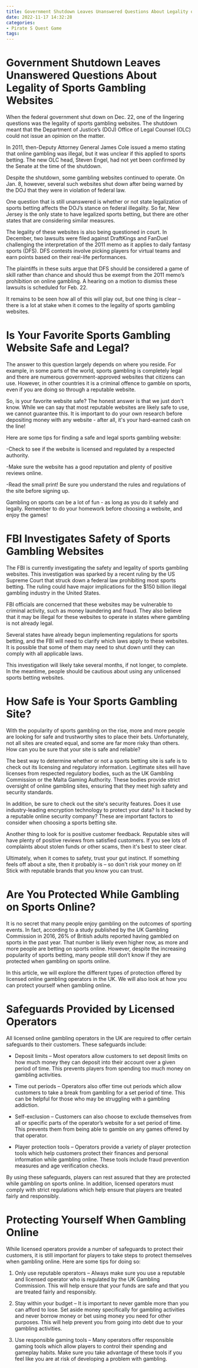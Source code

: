 ```yaml
---
title: Government Shutdown Leaves Unanswered Questions About Legality of Sports Gambling Websites 
date: 2022-11-17 14:32:28
categories:
- Pirate S Quest Game
tags:
---
```



#  Government Shutdown Leaves Unanswered Questions About Legality of Sports Gambling Websites 

When the federal government shut down on Dec. 22, one of the lingering questions was the legality of sports gambling websites. The shutdown meant that the Department of Justice’s (DOJ) Office of Legal Counsel (OLC) could not issue an opinion on the matter.

In 2011, then-Deputy Attorney General James Cole issued a memo stating that online gambling was illegal, but it was unclear if this applied to sports betting. The new OLC head, Steven Engel, had not yet been confirmed by the Senate at the time of the shutdown.

Despite the shutdown, some gambling websites continued to operate. On Jan. 8, however, several such websites shut down after being warned by the DOJ that they were in violation of federal law.

One question that is still unanswered is whether or not state legalization of sports betting affects the DOJ’s stance on federal illegality. So far, New Jersey is the only state to have legalized sports betting, but there are other states that are considering similar measures.

The legality of these websites is also being questioned in court. In December, two lawsuits were filed against DraftKings and FanDuel challenging the interpretation of the 2011 memo as it applies to daily fantasy sports (DFS). DFS contests involve picking players for virtual teams and earn points based on their real-life performances.

The plaintiffs in these suits argue that DFS should be considered a game of skill rather than chance and should thus be exempt from the 2011 memo’s prohibition on online gambling. A hearing on a motion to dismiss these lawsuits is scheduled for Feb. 22.

It remains to be seen how all of this will play out, but one thing is clear – there is a lot at stake when it comes to the legality of sports gambling websites.

#  Is Your Favorite Sports Gambling Website Safe and Legal? 

The answer to this question largely depends on where you reside. For example, in some parts of the world, sports gambling is completely legal and there are numerous government-approved websites that citizens can use. However, in other countries it is a criminal offence to gamble on sports, even if you are doing so through a reputable website.

So, is your favorite website safe? The honest answer is that we just don't know. While we can say that most reputable websites are likely safe to use, we cannot guarantee this. It is important to do your own research before depositing money with any website - after all, it's your hard-earned cash on the line!

Here are some tips for finding a safe and legal sports gambling website:

-Check to see if the website is licensed and regulated by a respected authority.

-Make sure the website has a good reputation and plenty of positive reviews online.

-Read the small print! Be sure you understand the rules and regulations of the site before signing up.

Gambling on sports can be a lot of fun - as long as you do it safely and legally. Remember to do your homework before choosing a website, and enjoy the games!

#  FBI Investigates Safety of Sports Gambling Websites 

The FBI is currently investigating the safety and legality of sports gambling websites. This investigation was sparked by a recent ruling by the US Supreme Court that struck down a federal law prohibiting most sports betting. The ruling could have major implications for the $150 billion illegal gambling industry in the United States.

FBI officials are concerned that these websites may be vulnerable to criminal activity, such as money laundering and fraud. They also believe that it may be illegal for these websites to operate in states where gambling is not already legal.

Several states have already begun implementing regulations for sports betting, and the FBI will need to clarify which laws apply to these websites. It is possible that some of them may need to shut down until they can comply with all applicable laws.

This investigation will likely take several months, if not longer, to complete. In the meantime, people should be cautious about using any unlicensed sports betting websites.

#  How Safe is Your Sports Gambling Site? 

With the popularity of sports gambling on the rise, more and more people are looking for safe and trustworthy sites to place their bets. Unfortunately, not all sites are created equal, and some are far more risky than others. How can you be sure that your site is safe and reliable?

The best way to determine whether or not a sports betting site is safe is to check out its licensing and regulatory information. Legitimate sites will have licenses from respected regulatory bodies, such as the UK Gambling Commission or the Malta Gaming Authority. These bodies provide strict oversight of online gambling sites, ensuring that they meet high safety and security standards.

In addition, be sure to check out the site's security features. Does it use industry-leading encryption technology to protect your data? Is it backed by a reputable online security company? These are important factors to consider when choosing a sports betting site.

Another thing to look for is positive customer feedback. Reputable sites will have plenty of positive reviews from satisfied customers. If you see lots of complaints about stolen funds or other scams, then it's best to steer clear.

Ultimately, when it comes to safety, trust your gut instinct. If something feels off about a site, then it probably is – so don't risk your money on it! Stick with reputable brands that you know you can trust.

#  Are You Protected While Gambling on Sports Online?

It is no secret that many people enjoy gambling on the outcomes of sporting events. In fact, according to a study published by the UK Gambling Commission in 2016, 26% of British adults reported having gambled on sports in the past year. That number is likely even higher now, as more and more people are betting on sports online. However, despite the increasing popularity of sports betting, many people still don’t know if they are protected when gambling on sports online.

In this article, we will explore the different types of protection offered by licensed online gambling operators in the UK. We will also look at how you can protect yourself when gambling online.

# Safeguards Provided by Licensed Operators

All licensed online gambling operators in the UK are required to offer certain safeguards to their customers. These safeguards include:

* Deposit limits – Most operators allow customers to set deposit limits on how much money they can deposit into their account over a given period of time. This prevents players from spending too much money on gambling activities.

* Time out periods – Operators also offer time out periods which allow customers to take a break from gambling for a set period of time. This can be helpful for those who may be struggling with a gambling addiction.

* Self-exclusion – Customers can also choose to exclude themselves from all or specific parts of the operator’s website for a set period of time. This prevents them from being able to gamble on any games offered by that operator.

* Player protection tools – Operators provide a variety of player protection tools which help customers protect their finances and personal information while gambling online. These tools include fraud prevention measures and age verification checks.

By using these safeguards, players can rest assured that they are protected while gambling on sports online. In addition, licensed operators must comply with strict regulations which help ensure that players are treated fairly and responsibly.

# Protecting Yourself When Gambling Online

While licensed operators provide a number of safeguards to protect their customers, it is still important for players to take steps to protect themselves when gambling online. Here are some tips for doing so:

1) Only use reputable operators – Always make sure you use a reputable and licensed operator who is regulated by the UK Gambling Commission. This will help ensure that your funds are safe and that you are treated fairly and responsibly.

2) Stay within your budget – It is important to never gamble more than you can afford to lose. Set aside money specifically for gambling activities and never borrow money or bet using money you need for other purposes. This will help prevent you from going into debt due to your gambling activities.

3) Use responsible gaming tools – Many operators offer responsible gaming tools which allow players to control their spending and gameplay habits. Make sure you take advantage of these tools if you feel like you are at risk of developing a problem with gambling.